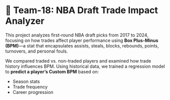 # 🏀 Team-18: NBA Draft Trade Impact Analyzer

This project analyzes first-round NBA draft picks from 2017 to 2024, focusing on how trades affect player performance using **Box Plus-Minus (BPM)**—a stat that encapsulates assists, steals, blocks, rebounds, points, turnovers, and personal fouls.

We compared traded vs. non-traded players and examined how trade history influences BPM. Using historical data, we trained a regression model to **predict a player’s Custom BPM** based on:

- Season stats
- Trade frequency
- Career progression
